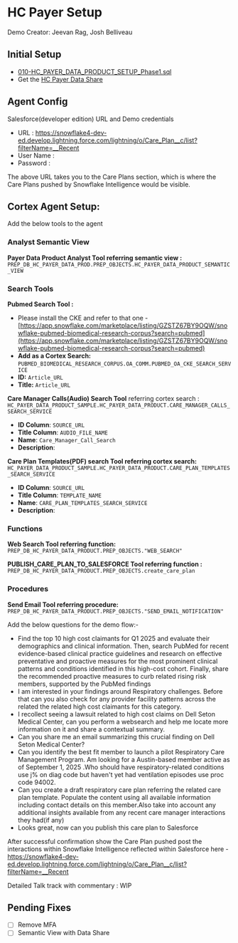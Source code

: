 # HC Payer Setup
Demo Creator: Jeevan Rag, Josh Belliveau

## Initial Setup
- [010-HC_PAYER_DATA_PRODUCT_SETUP_Phase1.sql](010-HC_PAYER_DATA_PRODUCT_SETUP_Phase1.sql)
- Get the [HC Payer Data Share](https://app.snowflake.com/us-east-1/shb51184/#/data/shared/listing/private/GZTYZV3BWPG?originTab=databases&database=HC_PAYER_DATA_PRODUCT_SAMPLE)

## Agent Config
Salesforce(developer edition) URL and Demo credentials

- URL  : https://snowflake4-dev-ed.develop.lightning.force.com/lightning/o/Care_Plan__c/list?filterName=__Recent
- User Name :  <EMAIL>
- Password : <CREDENTIALS>

The above URL takes you to the Care Plans section, which is where the Care Plans pushed by Snowflake Intelligence would be visible.



## Cortex Agent Setup:

Add the below tools to the agent

### Analyst Semantic View
**Payer Data Product Analyst Tool referring semantic view :**  `PREP_DB_HC_PAYER_DATA_PROD.PREP_OBJECTS.HC_PAYER_DATA_PRODUCT_SEMANTIC_VIEW`

### Search Tools 
**Pubmed Search Tool :** 
- Please install the CKE and refer to that one -  [https://app.snowflake.com/marketplace/listing/GZSTZ67BY9OQW/snowflake-pubmed-biomedical-research-corpus?search=pubmed](https://app.snowflake.com/marketplace/listing/GZSTZ67BY9OQW/snowflake-pubmed-biomedical-research-corpus?search=pubmed)
- **Add as a Cortex Search:** `PUBMED_BIOMEDICAL_RESEARCH_CORPUS.OA_COMM.PUBMED_OA_CKE_SEARCH_SERVICE`
- **ID:** `Article_URL`
- **Title:** `Article_URL`


**Care Manager Calls(Audio) Search Tool**  referring cortex search :  `HC_PAYER_DATA_PRODUCT_SAMPLE.HC_PAYER_DATA_PRODUCT.CARE_MANAGER_CALLS_SEARCH_SERVICE`
- **ID Column**: `SOURCE_URL`
- **Title Column**: `AUDIO_FILE_NAME`
- **Name**: `Care_Manager_Call_Search`
- **Description**: 

**Care Plan Templates(PDF) search Tool referring cortex search:** `HC_PAYER_DATA_PRODUCT_SAMPLE.HC_PAYER_DATA_PRODUCT.CARE_PLAN_TEMPLATES_SEARCH_SERVICE`
- **ID Column**: `SOURCE_URL`
- **Title Column**: `TEMPLATE_NAME`
- **Name**: `CARE_PLAN_TEMPLATES_SEARCH_SERVICE`
- **Description**: 

### Functions
**Web Search Tool referring function:** `PREP_DB_HC_PAYER_DATA_PRODUCT.PREP_OBJECTS."WEB_SEARCH"`

**PUBLISH_CARE_PLAN_TO_SALESFORCE Tool referring function :**   `PREP_DB_HC_PAYER_DATA_PRODUCT.PREP_OBJECTS.create_care_plan`

### Procedures
**Send Email Tool referring procedure:** `PREP_DB_HC_PAYER_DATA_PRODUCT.PREP_OBJECTS."SEND_EMAIL_NOTIFICATION"`



Add the below questions for the demo flow:-

- Find the top 10 high cost claimants for Q1 2025 and evaluate their demographics and clinical information. Then, search PubMed for recent evidence-based clinical practice guidelines and research on effective preventative and proactive measures for the most prominent clinical patterns and conditions identified in this high-cost cohort. Finally, share the recommended proactive measures to curb related rising risk members, supported by the PubMed findings
- I am interested in your findings around  Respiratory challenges. Before that can you also check for any provider facility patterns across the related the related high cost claimants for this category.
- I recollect seeing a lawsuit related to high cost claims on Dell Seton Medical Center, can you perform a websearch and help me locate more information on it  and share  a contextual summary.
- Can you share me an email summarizing this crucial finding on  Dell Seton Medical Center?
- Can you identify the best fit member to launch a pilot Respiratory Care Management Program. Am looking  for  a Austin-based member active as of September 1, 2025 .Who should have respiratory-related conditions  use j% on diag code but haven't yet had  ventilation episodes use proc code  94002.
- Can you create a draft respiratory care plan referring the related care plan template. Populate the content using all available information including contact details on this member.Also take into account any additional insights available from any recent care manager interactions they had(if any)
- Looks great, now can you publish this care plan to Salesforce


After successful confirmation show the Care Plan pushed post the interactions within Snowflake Intelligence reflected within Salesforce here -  https://snowflake4-dev-ed.develop.lightning.force.com/lightning/o/Care_Plan__c/list?filterName=__Recent


Detailed Talk track with commentary : WIP


## Pending Fixes
- [ ] Remove MFA
- [ ] Semantic View with Data Share